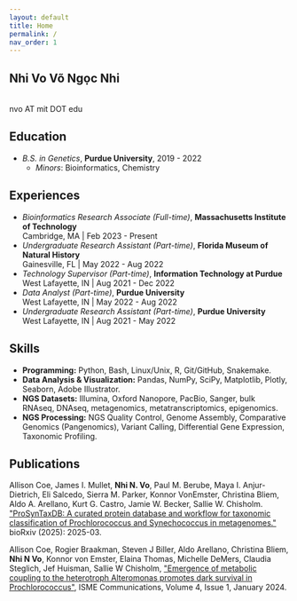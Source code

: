 ```yaml
---
layout: default
title: Home
permalink: /
nav_order: 1
---
```

## **Nhi Vo**  **Võ Ngọc Nhi**

<br> nvo AT mit DOT edu  

## Education 
- *B.S. in Genetics*, **Purdue University**, 2019 - 2022  
    - *Minors*: Bioinformatics, Chemistry  

## Experiences
- *Bioinformatics Research Associate (Full-time)*, **Massachusetts Institute of Technology** \
  Cambridge, MA | Feb 2023 - Present  
- *Undergraduate Research Assistant (Part-time)*, **Florida Museum of Natural History** \
  Gainesville, FL | May 2022 - Aug 2022   
- *Technology Supervisor (Part-time)*, **Information Technology at Purdue** \
  West Lafayette, IN | Aug 2021 - Dec 2022  
- *Data Analyst (Part-time)*, **Purdue University** \
  West Lafayette, IN | May 2022 - Aug 2022  
- *Undergraduate Research Assistant  (Part-time)*, **Purdue University** \
  West Lafayette, IN | Aug 2021 - May 2022  


## Skills
- **Programming:** Python, Bash, Linux/Unix, R, Git/GitHub, Snakemake.  
- **Data Analysis & Visualization:** Pandas, NumPy, SciPy, Matplotlib, Plotly, Seaborn, Adobe Illustrator.  
- **NGS Datasets:** Illumina, Oxford Nanopore, PacBio, Sanger, bulk RNAseq, DNAseq, metagenomics, metatranscriptomics, epigenomics.  
- **NGS Processing:** NGS Quality Control, Genome Assembly, Comparative Genomics (Pangenomics), Variant Calling, Differential Gene Expression, Taxonomic Profiling.  

## Publications 
Allison Coe, James I. Mullet, **Nhi N. Vo**, Paul M. Berube, Maya I. Anjur-Dietrich, Eli Salcedo, Sierra M. Parker, Konnor VonEmster, Christina Bliem, Aldo A. Arellano, Kurt G. Castro, Jamie W. Becker, Sallie W. Chisholm. ["ProSynTaxDB: A curated protein database and workflow for taxonomic classification of Prochlorococcus and Synechococcus in metagenomes."](https://doi.org/10.1101/2025.03.20.644373) bioRxiv (2025): 2025-03.  

Allison Coe, Rogier Braakman, Steven J Biller, Aldo Arellano, Christina Bliem, **Nhi N Vo**, Konnor von Emster, Elaina Thomas, Michelle DeMers, Claudia Steglich, Jef Huisman, Sallie W Chisholm, ["Emergence of metabolic coupling to the heterotroph Alteromonas promotes dark survival in Prochlorococcus"](https://doi.org/10.1093/ismeco/ycae131), ISME Communications, Volume 4, Issue 1, January 2024.  


